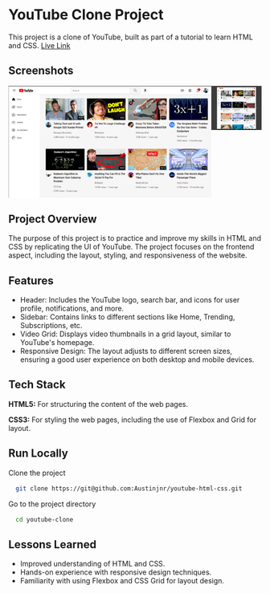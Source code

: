 
# YouTube Clone Project

This project is a clone of YouTube, built as part of a tutorial to learn HTML and CSS.
<a href="https://youtube-html-css-clone.vercel.app/">Live Link</a>


## Screenshots
<div style="display: grid; grid-template-columns: 1fr  100px">
<img src="./youtube-clone/Project/Screenshot from 2024-10-20 11-23-40.png" alt="">
<img src="./youtube-clone/Project/Screenshot from 2024-10-20 11-24-14.png" alt="">
</div>

## Project Overview

The purpose of this project is to practice and improve my skills in HTML and CSS by replicating the UI of YouTube. The project focuses on the frontend aspect, including the layout, styling, and responsiveness of the website.



## Features

- Header: Includes the YouTube logo, search bar, and icons for user profile, notifications, and more.
- Sidebar: Contains links to different sections like Home, Trending, Subscriptions, etc.
- Video Grid: Displays video thumbnails in a grid layout, similar to YouTube's homepage.
- Responsive Design: The layout adjusts to different screen sizes, ensuring a good user experience on both desktop and mobile devices.


## Tech Stack

**HTML5:** For structuring the content of the web pages.

**CSS3:** For styling the web pages, including the use of Flexbox and Grid for layout.



## Run Locally

Clone the project

```bash
  git clone https://git@github.com:Austinjnr/youtube-html-css.git
```

Go to the project directory

```bash
  cd youtube-clone
```

## Lessons Learned

- Improved understanding of HTML and CSS.
- Hands-on experience with responsive design techniques.
- Familiarity with using Flexbox and CSS Grid for layout design.
